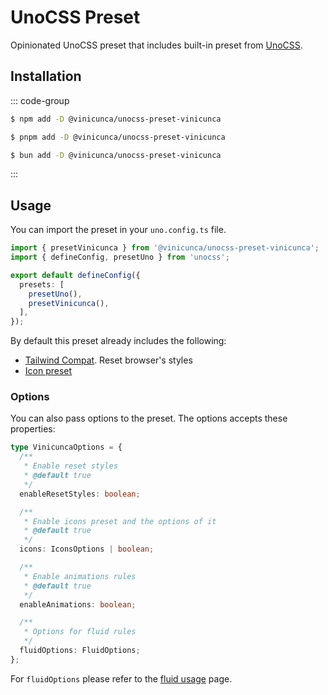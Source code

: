 # UnoCSS Preset

Opinionated UnoCSS preset that includes built-in preset from [UnoCSS](https://unocss.dev/).

## Installation

::: code-group

```sh [npm]
$ npm add -D @vinicunca/unocss-preset-vinicunca
```

```sh [pnpm]
$ pnpm add -D @vinicunca/unocss-preset-vinicunca
```

```sh [bun]
$ bun add -D @vinicunca/unocss-preset-vinicunca
```

:::

## Usage

You can import the preset in your `uno.config.ts` file.

```ts
import { presetVinicunca } from '@vinicunca/unocss-preset-vinicunca';
import { defineConfig, presetUno } from 'unocss';

export default defineConfig({
  presets: [
    presetUno(),
    presetVinicunca(),
  ],
});
```

By default this preset already includes the following:

- [Tailwind Compat](https://unocss.dev/guide/style-reset#tailwind-compat). Reset browser's styles
- [Icon preset](https://unocss.dev/presets/icons)

### Options

You can also pass options to the preset. The options accepts these properties:

```ts
type VinicuncaOptions = {
  /**
   * Enable reset styles
   * @default true
   */
  enableResetStyles: boolean;

  /**
   * Enable icons preset and the options of it
   * @default true
   */
  icons: IconsOptions | boolean;

  /**
   * Enable animations rules
   * @default true
   */
  enableAnimations: boolean;

  /**
   * Options for fluid rules
   */
  fluidOptions: FluidOptions;
};
```

For `fluidOptions` please refer to the [fluid usage](/unocss-preset/fluid/usage) page.
